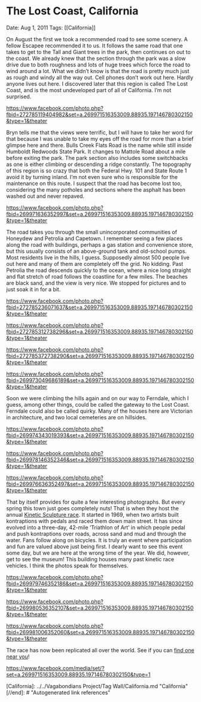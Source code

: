 # The Lost Coast, California

Date: Aug 1, 2011
Tags: [[California]]

On August the first we took a recommended road to see some scenery. A fellow Escapee recommended it to us. It follows the same road that one takes to get to the Tall and Giant trees in the park, then continues on out to the coast. We already knew that the section through the park was a slow drive due to both roughness and lots of huge trees which force the road to wind around a lot. What we didn’t know is that the road is pretty much just as rough and windy all the way out. Cell phones don’t work out here. Hardly anyone lives out here. I discovered later that this region is called The Lost Coast, and is the most undeveloped part of all of California. I’m not surprised.

https://www.facebook.com/photo.php?fbid=272785119404982&set=a.269971516353009.88935.197146780302150&type=1&theater

Bryn tells me that the views were terrific, but I will have to take her word for that because I was unable to take my eyes off the road for more than a brief glimpse here and there. Bulls Creek Flats Road is the name while still inside Humboldt Redwoods State Park. It changes to Mattole Road about a mile before exiting the park. The park section also includes some switchbacks as one is either climbing or descending a ridge constantly. The topography of this region is so crazy that both the Federal Hwy. 101 and State Route 1 avoid it by turning inland. I’m not even sure who is responsible for the maintenance on this route. I suspect that the road has become lost too, considering the many potholes and sections where the asphalt has been washed out and never repaved.

https://www.facebook.com/photo.php?fbid=269971636352997&set=a.269971516353009.88935.197146780302150&type=1&theater

The road takes you through the small unincorporated communities of Honeydew and Petrolia and Capetown. I remember seeing a few places along the road with buildings, perhaps a gas station and convenience store, but this usually consists of an above-ground tank and old-school pumps. Most residents live in the hills, I guess. Supposedly almost 500 people live out here and many of them are completely off the grid. No kidding. Past Petrolia the road descends quickly to the ocean, where a nice long straight and flat stretch of road follows the coastline for a few miles. The beaches are black sand, and the view is very nice. We stopped for pictures and to just soak it in for a bit.

https://www.facebook.com/photo.php?fbid=272785236071637&set=a.269971516353009.88935.197146780302150&type=1&theater

https://www.facebook.com/photo.php?fbid=272785312738296&set=a.269971516353009.88935.197146780302150&type=1&theater

https://www.facebook.com/photo.php?fbid=272785372738290&set=a.269971516353009.88935.197146780302150&type=1&theater

https://www.facebook.com/photo.php?fbid=269973049686189&set=a.269971516353009.88935.197146780302150&type=1&theater

Soon we were climbing the hills again and on our way to Ferndale, which I guess, among other things, could be called the gateway to the Lost Coast. Ferndale could also be called quirky. Many of the houses here are Victorian in architecture, and two local cemeteries are on hillsides.

https://www.facebook.com/photo.php?fbid=269974343019393&set=a.269971516353009.88935.197146780302150&type=1&theater

https://www.facebook.com/photo.php?fbid=269978146352346&set=a.269971516353009.88935.197146780302150&type=1&theater

https://www.facebook.com/photo.php?fbid=269976636352497&set=a.269971516353009.88935.197146780302150&type=1&theater

That by itself provides for quite a few interesting photographs. But every spring this town just goes completely nuts! That is when they host the annual [Kinetic Sculpture race](https://kineticgrandchampionship.com/). It started in 1969, when two artists built kontraptions with pedals and raced them down main street. It has since evolved into a three-day, 42-mile ‘Triathlon of Art’ in which people pedal and push kontraptions over roads, across sand and mud and through the water. Fans follow along on bicycles. It is truly an event where participation and fun are valued above just being first. I dearly want to see this event some day, but we are here at the wrong time of the year. We did, however, get to see the museum! This building houses many past kinetic race vehicles. I think the photos speak for themselves.

https://www.facebook.com/photo.php?fbid=269979746352186&set=a.269971516353009.88935.197146780302150&type=1&theater

https://www.facebook.com/photo.php?fbid=269980536352107&set=a.269971516353009.88935.197146780302150&type=1&theater

https://www.facebook.com/photo.php?fbid=269981006352060&set=a.269971516353009.88935.197146780302150&type=1&theater

The race has now been replicated all over the world. See if you can [find one near you](https://en.wikipedia.org/wiki/Kinetic_sculpture_race)!

https://www.facebook.com/media/set/?set=a.269971516353009.88935.197146780302150&type=1

[//begin]: # "Autogenerated link references for markdown compatibility"
[California]: ../../Vagabondians Project/Tag Wall/California.md "California"
[//end]: # "Autogenerated link references"